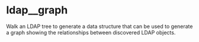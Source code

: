 # ldap__graph
Walk an LDAP tree to generate a data structure that can be used to generate a graph showing the relationships between discovered LDAP objects.
